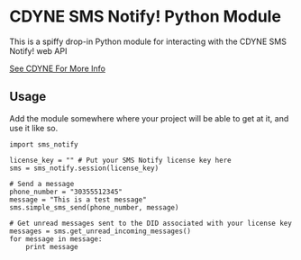 CDYNE SMS Notify! Python Module
===============================

This is a spiffy drop-in Python module for interacting with the CDYNE SMS Notify! web API

[See CDYNE For More Info](https://secure.cdyne.com/products/sms-notify.aspx)

Usage
-----

Add the module somewhere where your project will be able to get at it, and use it like so.

    import sms_notify
    
    license_key = "" # Put your SMS Notify license key here
    sms = sms_notify.session(license_key)
    
    # Send a message
    phone_number = "30355512345"
    message = "This is a test message"
    sms.simple_sms_send(phone_number, message)
    
    # Get unread messages sent to the DID associated with your license key
    messages = sms.get_unread_incoming_messages()
    for message in message:
        print message